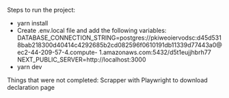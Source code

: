 Steps to run the project:

- yarn install
- Create .env.local file and add the following variables:
DATABASE_CONNECTION_STRING=postgres://pkiweoiervodsc:d45d5318bab218300d40414c4292685b2cd082596f0610191db11339d77443a0@ec2-44-209-57-4.compute-  1.amazonaws.com:5432/d5t1eujjhbrh77
NEXT_PUBLIC_SERVER=http://localhost:3000
- yarn dev


Things that were not completed: Scrapper with Playwright to download declaration page
